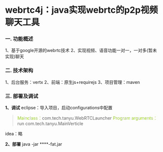 # webrtc4j：java实现webrtc的p2p视频聊天工具

### **一. 功能概述**
1、基于google开源的webrtc技术
2、实现视频、语音功能一对一，一对多(暂未实现)聊天

### **二. 技术架构**
 1、后台服务：vertx
 2、前端：原生js+requirejs
 3、项目管理：maven
 
### **三. 部署及调试**
**1、调试**
eclipse：导入项目，启动configurations中配置
> <font color="YellowGreen">Mainclass：</font>com.tech.tanyu.WebRTCLauncher
> <font color="YellowGreen">Program arguments：</font>run com.tech.tanyu.MainVerticle</font>

idea：略

**2、部署**
java -jar ****-fat.jar





